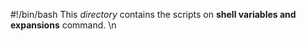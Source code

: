#!/bin/bash
This _directory_ contains the scripts on **shell variables and expansions** command. \n
